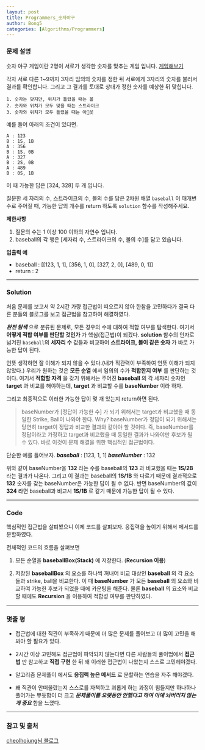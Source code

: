 ```yaml
---
layout: post
title: Programmers_숫자야구
author: Bong5
categories: [Algorithms/Programmers]
---
```


### 문제 설명

숫자 야구 게임이란 2명이 서로가 생각한 숫자를 맞추는 게임 입니다.
[게임해보기](https://scratch.mit.edu/projects/131352991/)

각자 서로 다른 1~9까지 3자리 임의의 숫자를 정한 뒤 서로에게 3자리의 숫자를 불러서 결과를 확인합니다.
그리고 그 결과를 토대로 상대가 정한 숫자를 예상한 뒤 맞힙니다.

```
1. 숫자는 맞지만, 위치가 틀렸을 때는 볼
2. 숫자와 위치가 모두 맞을 때는 스트라이크
3. 숫자와 위치가 모두 틀렸을 때는 아웃
```

예를 들어 아래의 조건이 있다면.
```
A : 123
B : 1S, 1B
A : 356
B : 1S, 0B
A : 327
B : 2S, 0B
A : 489
B : 0S, 1B
```
이 때 가능한 답은 [324, 328] 두 개 입니다.

질문한  세 자리의 수, 스트라이크의 수, 볼의 수를 담은 2차원 배열 `baseball` 이 매개변수로 주어질 때, 가능한 답의 개수를 return 하도록 `solution` 함수를 작성해주세요.

__제한사항__
1. 질문의 수는 1 이상 100 이하의 자연수 입니다.
2. baseball의 각 행은 [세자리 수, 스트라이크의 수, 볼의 수]를 담고 있습니다.

__입출력 예__
- baseball : [[123, 1, 1], [356, 1, 0], [327, 2, 0], [489, 0, 1]]
- return : 2

---

### Solution

처음 문제를 보고서 약 2시간 가량 접근법이 떠오르지 않아 한참을 고민하다가 결국 다른 분들의 블로그를 보고 접근법을 참고하여 해결하였다.

**_완전 탐색_** 으로 분류된 문제로, 모든 경우의 수에 대하여 적합 여부를 탐색한다. 여기서 __어떻게 적합 여부를 판단할 것인가__ 가 핵심(접근법)이 되겠다. __solution__ 함수의 인자로 넘겨진 `baseball`의 __세자리 수__ 값들과 비교하여 __스트라이크, 볼이 같은 숫자__ 가 바로 가능한 답이 된다.

언뜻 생각하면 잘 이해가 되지 않을 수 있다.(내가 직관력이 부족하여 언뜻 이해가 되지 않았다.)
우리가 원하는 것은 __모든 순열__ 에서 임의의 수가 __적합한지 여부__ 를 판단하는 것이다. 여기서 __적합할 자격__ 을 갖기 위해서는 주어진 __baseball__ 의 각 세자리 숫자인 __target__ 과 비교를 해야하는데, __target__ 과 비교할 수를 __baseNumber__ 이라 하자.

그리고 최종적으로 이러한 가능한 답이 몇 개 있는지 return하면 된다.

> baseNumber가 [정답이 가능한 수] 가 되기 위해서는 target과 비교했을 때 동일한 Strike, Ball이 나와야 한다. Why? baseNumber가 정답이 되기 위해서는 당연히 target이 정답과 비교한 결과와 같아야 할 것이다. 즉, baseNumber를 정답이라고 가정하고 target과 비교했을 때 동일한 결과가 나와야만 후보가 될 수 있다. 바로 이것이 문제 해결을 위한 핵심적인 접근법이다.

단순한 예를 들어보자.
**_baseball_** : [123, 1, 1]
**_baseNumber_** : 132

위와 같이 baseNumber을 __132__ 라는 수를 baseball의 __123__ 과 비교했을 때는 __1S/2B__ 라는 결과가 나온다. 그리고 이 결과는 baseball의 __1S/1B__ 와 다르기 때문에 결과적으로 __132__ 숫자를 갖는 baseNumber은 가능한 답이 될 수 없다. 반면 baseNumber의 값이 __324__ 라면 baseball과 비교시 __1S/1B__ 로 같기 때문에 가능한 답이 될 수 있다.

---

### Code

핵심적인 접근법을 살펴봤으니 이제 코드를 살펴보자. 응집력을 높이기 위해서 메서드를 분할하였다.

<script src="https://gist.github.com/BongHoLee/8638f7235e5ef71903a8ffa5e1238d33.js"></script>

전체적인 코드의 흐름을 살펴보면

1. 모든 순열을 __baseballBox(Stack)__ 에 저장한다. (__Recursion 이용__)

2. 저장된 __baseballBox__ 의 요소를 하나씩 꺼내어 비교 대상인 __baseball__ 의 각 요소들과 strike, ball을 비교한다. 이 때 __baseNumber__ 가 모든 __baseball__ 의 요소와 비교하여 가능한 후보가 되었을 때에 카운팅을 해준다. 물론 __baseball__ 의 요소와 비교할 때에도 __Recursion__ 을 이용하여 적합성 여부를 판단하였다.

---

### 몇줄 평
- 접근법에 대한 직관이 부족하기 때문에 더 많은 문제를 풀어보고 더 많이 고민을 해봐야 할 필요가 있다.

- 2시간 이상 고민해도 접근법이 파악되지 않는다면 다른 사람들의 풀이법에서 __접근 법__ 만 참고하고 __직접 구현__ 한 뒤 왜 이러한 접근법이 나왔는지 스스로 고민헤야겠다.

- 알고리즘 문제풀이 에서도 __응집력 높은 메서드__ 로 분할하는 연습을 자주 해야겠다.

- 왜 직관이 안떠올랐는지 스스로를 자책하고 괴롭게 하는 과정이 힘들지만 하나하나 풀어가는 뿌듯함이 더 크고 **_문제풀이를 오랫동안 안했다고 하여 아예 놔버리지 않는게 중요_** 함을 느꼈다.

---



### 참고 및 출처
[cheolhojung님 블로그](https://cheolhojung.github.io/categories/algorithm.html)
